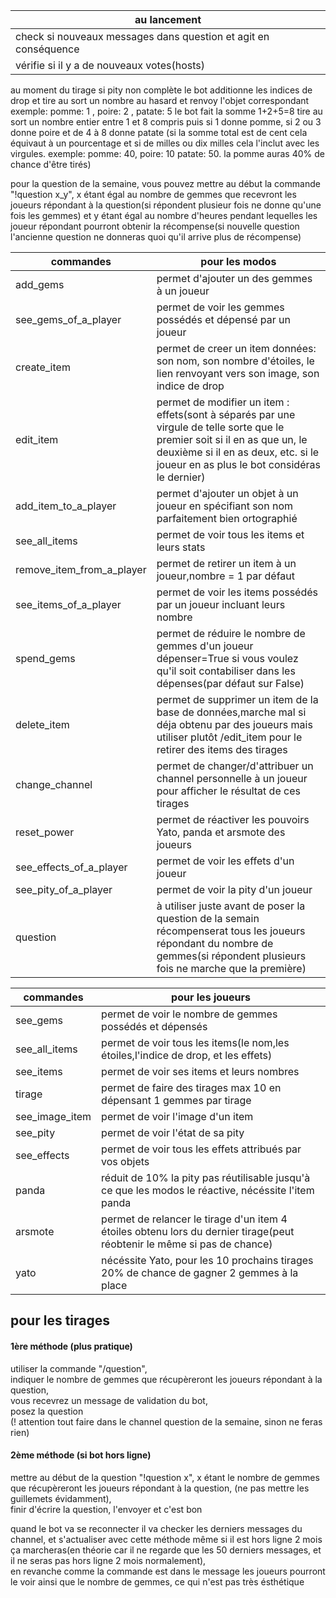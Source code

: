 
| au lancement |
|--------------|
|check si nouveaux messages dans question et agit en conséquence|
|vérifie si il y a de nouveaux votes(hosts)|

au moment du tirage si pity non complète le bot additionne les indices de drop et tire au sort un nombre au hasard et renvoy l'objet correspondant exemple: pomme: 1 , poire: 2 , patate: 5 le bot fait la somme 1+2+5=8 tire au sort un nombre entier entre 1 et 8 compris puis si 1 donne pomme, si 2 ou 3 donne poire et de 4 à 8 donne patate (si la somme total est de cent cela équivaut à un pourcentage et si de milles ou dix milles cela l'inclut avec les virgules. exemple: pomme: 40, poire: 10 patate: 50. la pomme auras 40% de chance d'être tirés)

pour la question de la semaine, vous pouvez mettre au début la commande "!question x_y", x étant égal au nombre de gemmes que recevront les joueurs répondant à la question(si répondent plusieur fois ne donne qu'une fois les gemmes) et y étant égal au nombre d'heures pendant lequelles les joueur répondant pourront obtenir la récompense(si nouvelle question l'ancienne question ne donneras quoi qu'il arrive plus de récompense)

|commandes|pour les modos|
|---------|--------------|
|add_gems |permet d'ajouter un des gemmes à un joueur|
|see_gems_of_a_player|permet de voir les gemmes possédés et dépensé par un joueur|
|create_item|permet de creer un item données: son nom, son nombre d'étoiles, le lien renvoyant vers son image, son indice de drop|
|edit_item|permet de modifier un item : effets(sont à séparés par une virgule de telle sorte que le premier soit si il en as que un, le deuxième si il en as deux, etc. si le joueur en as plus le bot considéras le dernier)|
|add_item_to_a_player|permet d'ajouter un objet à un joueur en spécifiant son nom parfaitement bien ortographié|
|see_all_items|permet de voir tous les items et leurs stats|
|remove_item_from_a_player|permet de retirer un item à un joueur,nombre = 1 par défaut|
|see_items_of_a_player|permet de voir les items possédés par un joueur incluant leurs nombre|
|spend_gems|permet de réduire le nombre de gemmes d'un joueur dépenser=True si vous voulez qu'il soit contabiliser dans les dépenses(par défaut sur False)|
|delete_item|permet de supprimer un item de la base de données,marche mal si déja obtenu par des joueurs mais utiliser plutôt /edit_item pour le retirer des items des tirages|
|change_channel|permet de changer/d'attribuer un channel personnelle à un joueur pour afficher le résultat de ces tirages|
|reset_power|permet de réactiver les pouvoirs Yato, panda et arsmote des joueurs|
|see_effects_of_a_player|permet de voir les effets d'un joueur|
|see_pity_of_a_player|permet de voir la pity d'un joueur|
|question|à utiliser juste avant de poser la question de la semain récompenserat tous les joueurs répondant du nombre de gemmes(si répondent plusieurs fois ne marche que la première)|

|commandes|pour les joueurs|
|---------|----------------|
|see_gems|permet de voir le nombre de gemmes possédés et dépensés|
|see_all_items|permet de voir tous les items(le nom,les étoiles,l'indice de drop, et les effets)|
|see_items|permet de voir ses items et leurs nombres|
|tirage|permet de faire des tirages max 10 en dépensant 1 gemmes par tirage|
|see_image_item|permet de voir l'image d'un item|
|see_pity|permet de voir l'état de sa pity|
|see_effects|permet de voir tous les effets attribués par vos objets|
|panda|réduit de 10% la pity pas réutilisable jusqu'à ce que les modos le réactive, nécéssite l'item panda|
|arsmote|permet de relancer le tirage d'un item 4 étoiles obtenu lors du dernier tirage(peut réobtenir le même si pas de chance)|
|yato|nécéssite Yato, pour les 10 prochains tirages 20% de chance de gagner 2 gemmes à la place|

## pour les tirages

#### 1ère méthode (plus pratique)
utiliser la commande "/question",  
indiquer le nombre de gemmes que récupèreront les joueurs répondant à la question,  
vous recevrez un message de validation du bot,  
posez la question  
(! attention tout faire dans le channel question de la semaine, sinon ne feras rien)

#### 2ème méthode (si bot hors ligne)
mettre au début de la question "!question x", x étant le nombre de gemmes que récupèreront les joueurs répondant à la question, (ne pas mettre les guillemets évidamment),  
finir d'écrire la question, l'envoyer et c'est bon

quand le bot va se reconnecter il va checker les derniers messages du channel, et s'actualiser avec cette méthode même si il est hors ligne 2 mois ça marcheras(en théorie car il ne regarde que les 50 derniers messages, et il ne seras pas hors ligne 2 mois normalement),  
en revanche comme la commande est dans le message les joueurs pourront le voir ainsi que le nombre de gemmes, ce qui n'est pas très ésthétique